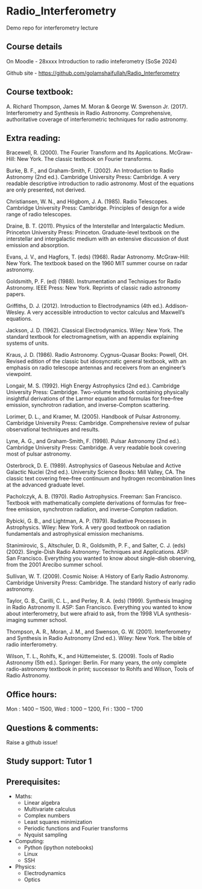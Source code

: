 # Radio_Interferometry
Demo repo for interferometry lecture


## Course details
On Moodle - 28xxxx Introduction to radio inteferometry (SoSe 2024)

Github site - https://github.com/golamshaifullah/Radio_Interferometry

## Course textbook:
A. Richard Thompson, James M. Moran & George W. Swenson Jr. (2017). Interferometry and Synthesis in Radio Astronomy. Comprehensive, authoritative coverage of interferometric techniques for radio astronomy. 

## Extra reading:
Bracewell, R. (2000). The Fourier Transform and Its Applications. McGraw-Hill: New York. The classic textbook on Fourier transforms.

Burke, B. F., and Graham-Smith, F. (2002). An Introduction to Radio Astronomy (2nd ed.). Cambridge University Press: Cambridge. A very readable descriptive introduction to radio astronomy. Most of the equations are only presented, not derived.

Christiansen, W. N., and Högbom, J. A. (1985). Radio Telescopes. Cambridge University Press: Cambridge. Principles of design for a wide range of radio telescopes.

Draine, B. T. (2011). Physics of the Interstellar and Intergalactic Medium. Princeton University Press: Princeton. Graduate-level textbook on the interstellar and intergalactic medium with an extensive discussion of dust emission and absorption.

Evans, J. V., and Hagfors, T. (eds) (1968). Radar Astronomy. McGraw-Hill: New York. The textbook based on the 1960 MIT summer course on radar astronomy.

Goldsmith, P. F. (ed) (1988). Instrumentation and Techniques for Radio Astronomy. IEEE Press: New York. Reprints of classic radio astronomy papers.

Griffiths, D. J. (2012). Introduction to Electrodynamics (4th ed.). Addison-Wesley. A very accessible introduction to vector calculus and Maxwell’s equations.

Jackson, J. D. (1962). Classical Electrodynamics. Wiley: New York. The standard textbook for electromagnetism, with an appendix explaining systems of units.

Kraus, J. D. (1986). Radio Astronomy. Cygnus-Quasar Books: Powell, OH. Revised edition of the classic but idiosyncratic general textbook, with an emphasis on radio telescope antennas and receivers from an engineer’s viewpoint.

Longair, M. S. (1992). High Energy Astrophysics (2nd ed.). Cambridge University Press: Cambridge. Two-volume textbook containing physically insightful derivations of the Larmor equation and formulas for free–free emission, synchrotron radiation, and inverse-Compton scattering.

Lorimer, D. L., and Kramer, M. (2005). Handbook of Pulsar Astronomy. Cambridge University Press: Cambridge. Comprehensive review of pulsar observational techniques and results.

Lyne, A. G., and Graham-Smith, F. (1998). Pulsar Astronomy (2nd ed.). Cambridge University Press: Cambridge. A very readable book covering most of pulsar astronomy.

Osterbrock, D. E. (1989). Astrophysics of Gaseous Nebulae and Active Galactic Nuclei (2nd ed.). University Science Books: Mill Valley, CA. The classic text covering free–free continuum and hydrogen recombination lines at the advanced graduate level.

Pacholczyk, A. B. (1970). Radio Astrophysics. Freeman: San Francisco. Textbook with mathematically complete derivations of formulas for free–free emission, synchrotron radiation, and inverse-Compton radiation.

Rybicki, G. B., and Lightman, A. P. (1979). Radiative Processes in Astrophysics. Wiley: New York. A very good textbook on radiation fundamentals and astrophysical emission mechanisms.

Stanimirovic, S., Altschuler, D. R., Goldsmith, P. F., and Salter, C. J. (eds) (2002). Single-Dish Radio Astronomy: Techniques and Applications. ASP: San Francisco. Everything you wanted to know about single-dish observing, from the 2001 Arecibo summer school.

Sullivan, W. T. (2009). Cosmic Noise: A History of Early Radio Astronomy. Cambridge University Press: Cambridge. The standard history of early radio astronomy.

Taylor, G. B., Carilli, C. L., and Perley, R. A. (eds) (1999). Synthesis Imaging in Radio Astronomy II. ASP: San Francisco. Everything you wanted to know about interferometry, but were afraid to ask, from the 1998 VLA synthesis-imaging summer school.

Thompson, A. R., Moran, J. M., and Swenson, G. W. (2001). Interferometry and Synthesis in Radio Astronomy (2nd ed.). Wiley: New York. The bible of radio interferometry.

Wilson, T. L., Rohlfs, K., and Hüttemeister, S. (2009). Tools of Radio Astronomy (5th ed.). Springer: Berlin. For many years, the only complete radio-astronomy textbook in print; successor to Rohlfs and Wilson, Tools of Radio Astronomy.

## Office hours: 
Mon : 1400 – 1500, Wed : 1000 – 1200, Fri : 1300 – 1700

## Questions & comments: 
Raise a github issue!

## Study support: Tutor 1

## Prerequisites:
* Maths:
  - Linear algebra
  - Multivariate calculus
  - Complex numbers
  - Least squares minimization
  - Periodic functions and Fourier transforms
  - Nyquist sampling
* Computing:
  - Python (ipython notebooks)
  - Linux
  - SSH
* Physics:
  - Electrodynamics
  - Optics
